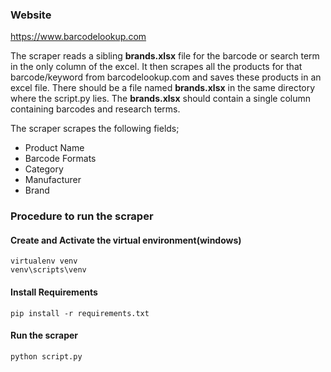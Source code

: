 ### Website 
https://www.barcodelookup.com

The scraper reads a sibling **brands.xlsx** file for the barcode or search term in the only column of the excel. It then scrapes all the products for 
that barcode/keyword from barcodelookup.com and saves these products in an excel file. There should be a file named **brands.xlsx** in the same directory
where the script.py lies. The **brands.xlsx** should contain a single column containing barcodes and research terms.

The scraper scrapes the following fields;
 - Product Name
 - Barcode Formats
 - Category
 - Manufacturer
 - Brand

### Procedure to run the scraper
#### Create and Activate the virtual environment(windows)
``virtualenv venv``    
``venv\scripts\venv``

#### Install Requirements
``pip install -r requirements.txt``

#### Run the scraper
``python script.py``
